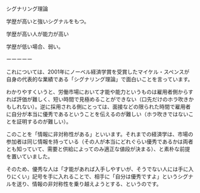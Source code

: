 シグナリング理論

学歴が高いと強いシグナルをもつ。

学歴が高い人が能力が高い

学歴が低い場合、弱い。

ーーーーー

これについては、2001年にノーベル経済学賞を受賞したマイケル・スペンスが自身の代表的な業績である「シグナリング理論」で面白いことを言っています。

わかりやすくいうと、労働市場において才能や能力というものは雇用者側からすれば評価が難しく、短い時間で見極めることができない（口先だけのホラ吹きかもしれない）。逆に採用される側にとっては、面接などの限られた時間で雇用者に自分が本当に優秀であるということを伝えるのが難しい（ホラ吹きではないことを証明するのが難しい）。

このことを「情報に非対称性がある」といいます。それまでの経済学は、市場の参加者は同じ情報を持っている（その人が本当にどれぐらい優秀であるかは両者とも知っていて、需要と供給によってのみ適正な値段が決まる）、と素朴な前提を置いていました。

そのため、優秀な人は「才能があれば入手しやすいが、そうでない人には手に入りにくい」記号を手に入れることで、相手に「自分は優秀ですよ」というシグナルを送り、情報の非対称性を乗り越えようとする、というのです。



